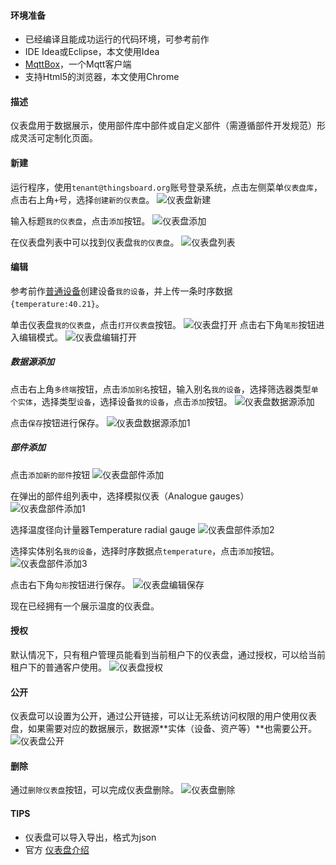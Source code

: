 #### 环境准备

- 已经编译且能成功运行的代码环境，可参考前作
- IDE Idea或Eclipse，本文使用Idea
- [MqttBox](http://workswithweb.com/mqttbox.html)，一个Mqtt客户端
- 支持Html5的浏览器，本文使用Chrome

#### 描述

仪表盘用于数据展示，使用部件库中部件或自定义部件（需遵循部件开发规范）形成灵活可定制化页面。

#### 新建

运行程序，使用`tenant@thingsboard.org`账号登录系统，点击左侧菜单`仪表盘库`，点击右上角`+`号，选择`创建新的仪表盘`。
![仪表盘新建](../../image/仪表盘新建.png)

输入标题`我的仪表盘`，点击`添加`按钮。
![仪表盘添加](../../image/仪表盘添加.png)

在仪表盘列表中可以找到仪表盘`我的仪表盘`。
![仪表盘列表](../../image/仪表盘列表.png)

#### 编辑

参考前作[普通设备](普通设备.md)创建设备`我的设备`，并上传一条时序数据`{temperature:40.21}`。

单击仪表盘`我的仪表盘`，点击`打开仪表盘`按钮。
![仪表盘打开](../../image/仪表盘打开.png)
点击右下角`笔形`按钮进入编辑模式。
![仪表盘编辑打开](../../image/仪表盘编辑打开.png)

##### 数据源添加

点击右上角`多终端`按钮，点击`添加别名`按钮，输入别名`我的设备`，选择筛选器类型`单个实体`，选择类型`设备`，选择设备`我的设备`，点击`添加`按钮。
![仪表盘数据源添加](../../image/仪表盘数据源添加.png)

点击`保存`按钮进行保存。
![仪表盘数据源添加1](../../image/仪表盘数据源添加1.png)

##### 部件添加

点击`添加新的部件`按钮
![仪表盘部件添加](../../image/仪表盘部件添加.png)

在弹出的部件组列表中，选择模拟仪表（Analogue gauges）
![仪表盘部件添加1](../../image/仪表盘部件添加1.png)

选择温度径向计量器Temperature radial gauge
![仪表盘部件添加2](../../image/仪表盘部件添加2.png)

选择实体别名`我的设备`，选择时序数据点`temperature`，点击`添加`按钮。
![仪表盘部件添加3](../../image/仪表盘部件添加3.png)

点击右下角`勾形`按钮进行保存。
![仪表盘编辑保存](../../image/仪表盘编辑保存.png)

现在已经拥有一个展示温度的仪表盘。

#### 授权
默认情况下，只有租户管理员能看到当前租户下的仪表盘，通过授权，可以给当前租户下的普通客户使用。
![仪表盘授权](../../image/仪表盘授权.png)

#### 公开
仪表盘可以设置为公开，通过公开链接，可以让无系统访问权限的用户使用仪表盘，如果需要对应的数据展示，数据源**实体（设备、资产等）**也需要公开。
![仪表盘公开](../../image/仪表盘公开.png)

#### 删除
通过`删除仪表盘`按钮，可以完成仪表盘删除。
![仪表盘删除](../../image/仪表盘删除.png)




#### TIPS

- 仪表盘可以导入导出，格式为json
- 官方 [仪表盘介绍](https://thingsboard.io/docs/user-guide/dashboards/#introduction)

